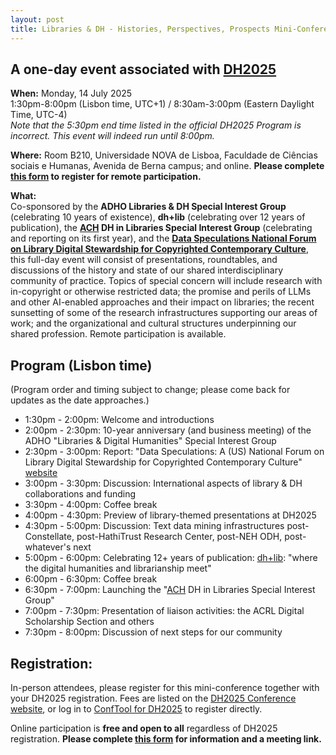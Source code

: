 ```yaml
---
layout: post
title: Libraries & DH - Histories, Perspectives, Prospects Mini-Conference at DH2025
---
```

## A one-day event associated with [DH2025](https://dh2025.adho.org/)

**When:** Monday, 14 July 2025 \
1:30pm-8:00pm (Lisbon time, UTC+1) / 8:30am-3:00pm (Eastern Daylight Time, UTC-4) \
*Note that the 5:30pm end time listed in the official DH2025 Program is incorrect. This event will indeed run until 8:00pm.*

**Where:** Room B210, Universidade NOVA de Lisboa, Faculdade de Ciências sociais e Humanas, Avenida de Berna campus; and online. 
**Please complete [this form](https://forms.gle/Qj7w2syjjTxqKMZ8A) to register for remote participation.**

**What:**  
Co-sponsored by the **ADHO Libraries & DH Special Interest Group** (celebrating 10 years of existence), **dh+lib** (celebrating over 12 years of publication), the **[ACH](https://ach.org/) DH in Libraries Special Interest Group** (celebrating and reporting on its first year), and the **[Data Speculations National Forum on Library Digital Stewardship for Copyrighted Contemporary Culture](https://dataspeculations.org/)**, this full-day event will consist of presentations, roundtables, and discussions of the history and state of our shared interdisciplinary community of practice.  Topics of special concern will include research with in-copyright or otherwise restricted data; the promise and perils of LLMs and other AI-enabled approaches and their impact on libraries; the recent sunsetting of some of the research infrastructures supporting our areas of work; and the organizational and cultural structures underpinning our shared profession. Remote participation is available. 

## Program (Lisbon time)
(Program order and timing subject to change; please come back for updates as the date approaches.)
* 1:30pm - 2:00pm: Welcome and introductions
* 2:00pm - 2:30pm: 10-year anniversary (and business meeting) of the ADHO "Libraries & Digital Humanities" Special Interest Group
* 2:30pm - 3:00pm: Report: "Data Speculations: A (US) National Forum on Library Digital Stewardship for Copyrighted Contemporary Culture" [website](https://dataspeculations.org/)
* 3:00pm - 3:30pm: Discussion: International aspects of library & DH collaborations and funding
* 3:30pm - 4:00pm: Coffee break
* 4:00pm - 4:30pm: Preview of library-themed presentations at DH2025
* 4:30pm - 5:00pm: Discussion: Text data mining infrastructures post-Constellate, post-HathiTrust Research Center, post-NEH ODH, post-whatever's next
* 5:00pm - 6:00pm: Celebrating 12+ years of publication: [dh+lib](https://dhandlib.org/): "where the digital humanities and librarianship meet"
* 6:00pm - 6:30pm: Coffee break
* 6:30pm - 7:00pm: Launching the "[ACH](https://ach.org/) DH in Libraries Special Interest Group"
* 7:00pm - 7:30pm: Presentation of liaison activities: the ACRL Digital Scholarship Section and others
* 7:30pm - 8:00pm: Discussion of next steps for our community


## Registration:
In-person attendees, please register for this mini-conference together with your DH2025 registration. Fees are listed on the [DH2025 Conference website](https://dh2025.adho.org/conference-registration/), or log in to [ConfTool for DH2025](https://www.conftool.pro/dh2025/) to register directly.

Online participation is **free and open to all** regardless of DH2025 registration.  **Please complete [this form](https://forms.gle/Qj7w2syjjTxqKMZ8A) for information and a meeting link.**
